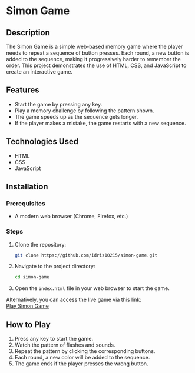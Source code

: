 # Simon Game

## Description
The Simon Game is a simple web-based memory game where the player needs to repeat a sequence of button presses. Each round, a new button is added to the sequence, making it progressively harder to remember the order. This project demonstrates the use of HTML, CSS, and JavaScript to create an interactive game.

## Features
- Start the game by pressing any key.
- Play a memory challenge by following the pattern shown.
- The game speeds up as the sequence gets longer.
- If the player makes a mistake, the game restarts with a new sequence.

## Technologies Used
- HTML
- CSS
- JavaScript

## Installation

### Prerequisites
- A modern web browser (Chrome, Firefox, etc.)

### Steps
1. Clone the repository:
    ```bash
    git clone https://github.com/idris10215/simon-game.git
    ```
2. Navigate to the project directory:
    ```bash
    cd simon-game
    ```
3. Open the `index.html` file in your web browser to start the game.

Alternatively, you can access the live game via this link:  
[Play Simon Game](https://idris10215.github.io/simon-game/)

## How to Play
1. Press any key to start the game.
2. Watch the pattern of flashes and sounds.
3. Repeat the pattern by clicking the corresponding buttons.
4. Each round, a new color will be added to the sequence.
5. The game ends if the player presses the wrong button.
